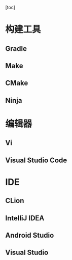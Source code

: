 [toc]

# 构建工具

## Gradle

## Make

## CMake

## Ninja

# 编辑器

## Vi

## Visual Studio Code

# IDE

## CLion

## IntelliJ IDEA 

## Android Studio

## Visual Studio